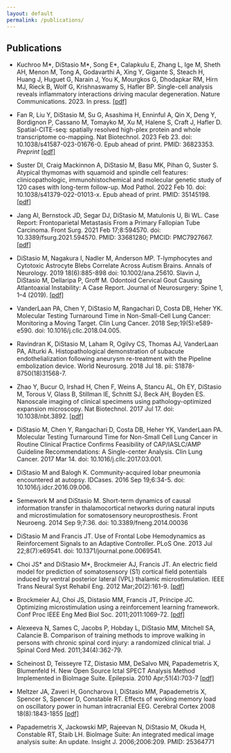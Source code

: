 ```yaml
---
layout: default
permalink: /publications/
---
```


Publications
------------

* Kuchroo M*, DiStasio M*, Song E*, Calapkulu E, Zhang L, Ige M, Sheth AH, Menon M, Tong A, Godavarthi A, Xing Y, Gigante S, Steach H, Huang J, Huguet G, Narain J, You K, Mourgkos G, Dhodapkar RM, Hirn MJ, Rieck B, Wolf G, Krishnaswamy S, Hafler BP. Single-cell analysis reveals inflammatory interactions driving macular degeneration. Nature Communications. 2023. In press.  [[pdf]](/assets/pdf/2023_AMD_DC_preprint.pdf)

* Fan R, Liu Y, DiStasio M, Su G, Asashima H, Enninful A, Qin X, Deng Y, Bordignon P, Cassano M, Tomayko M, Xu M, Halene S, Craft J, Hafler D. Spatial-CITE-seq: spatially resolved high-plex protein and whole transcriptome co-mapping. Nat Biotechnol. 2023 Feb 23. doi: 10.1038/s41587-023-01676-0. Epub ahead of print. PMID: 36823353. <i>Preprint</i> [[pdf]](/assets/pdf/2022_Spatial-CITE-seq.pdf)

* Suster DI, Craig Mackinnon A, DiStasio M, Basu MK, Pihan G, Suster S. Atypical thymomas with squamoid and spindle cell features: clinicopathologic, immunohistochemical and molecular genetic study of 120 cases with long-term follow-up. Mod Pathol. 2022 Feb 10. doi: 10.1038/s41379-022-01013-x. Epub ahead of print. PMID: 35145198. [[pdf]](/assets/pdf/2022_Atypical_thymomas.pdf)

* Jang AI, Bernstock JD, Segar DJ, DiStasio M, Matulonis U, Bi WL. Case Report: Frontoparietal Metastasis From a Primary Fallopian Tube Carcinoma. Front Surg. 2021 Feb 17;8:594570. doi: 10.3389/fsurg.2021.594570. PMID: 33681280; PMCID: PMC7927667. [[pdf]](/assets/pdf/2021_FallopianMetCase.pdf)

* DiStasio M, Nagakura I, Nadler M, Anderson MP. T-lymphocytes and Cytotoxic Astrocyte Blebs Correlate Across Autism Brains. Annals of Neurology. 2019 18(6):885-898 doi: 10.1002/ana.25610. 
Slavin J, DiStasio M, Dellaripa P, Groff M. Odontoid Cervical Gout Causing Atlantoaxial Instability: A Case Report. Journal of Neurosurgery: Spine 1, 1–4 (2019). [[pdf]](/assets/pdf/2019_AutismLymphocytes.pdf)

* VanderLaan PA, Chen Y, DiStasio M, Rangachari D, Costa DB, Heher YK. Molecular Testing Turnaround Time in Non-Small-Cell Lung Cancer: Monitoring a Moving Target. Clin Lung Cancer. 2018 Sep;19(5):e589-e590. doi: 10.1016/j.cllc.2018.04.005. 

* Ravindran K, DiStasio M, Laham R, Ogilvy CS, Thomas AJ, VanderLaan PA, Alturki A. Histopathological demonstration of subacute endothelialization following aneurysm re-treatment with the Pipeline embolization device. World Neurosurg. 2018 Jul 18. pii: S1878-8750(18)31568-7.

* Zhao Y, Bucur O, Irshad H, Chen F, Weins A, Stancu AL, Oh EY, DiStasio M, Torous V, Glass B, Stillman IE, Schnitt SJ, Beck AH, Boyden ES. Nanoscale imaging of clinical specimens using pathology-optimized expansion microscopy. Nat Biotechnol. 2017 Jul 17. doi: 10.1038/nbt.3892. [[pdf]](/assets/pdf/2017_ExpansionMicroscopy.pdf)

* DiStasio M, Chen Y, Rangachari D, Costa DB, Heher YK, VanderLaan PA. Molecular Testing Turnaround Time for Non-Small Cell Lung Cancer in Routine Clinical Practice Confirms Feasibility of CAP/IASLC/AMP Guideline Recommendations: A Single-center Analysis. Clin Lung Cancer. 2017 Mar 14. doi: 10.1016/j.cllc.2017.03.001.

* DiStasio M and Balogh K. Community-acquired lobar pneumonia encountered at autopsy.  IDCases. 2016 Sep 19;6:34-5. doi: 10.1016/j.idcr.2016.09.006. 

* Semework M and DiStasio M. Short-term dynamics of causal information transfer in thalamocortical networks during natural inputs and microstimulation for somatosensory neuroprosthesis. Front Neuroeng. 2014 Sep 9;7:36. doi: 10.3389/fneng.2014.00036

* DiStasio M and Francis JT. Use of Frontal Lobe Hemodynamics as Reinforcement Signals to an Adaptive Controller. PLoS One. 2013 Jul 22;8(7):e69541. doi: 10.1371/journal.pone.0069541.

* Choi JS* and DiStasio M*, Brockmeier AJ, Francis JT. An electric field model for prediction of somatosensory (S1) cortical field potentials induced by ventral posterior lateral (VPL) thalamic microstimulation. IEEE Trans Neural Syst Rehabil Eng. 2012 Mar;20(2):161-9. [[pdf]](/assets/pdf/2012_FieldModel.pdf)

* Brockmeier AJ, Choi JS, Distasio MM, Francis JT, Príncipe JC. Optimizing microstimulation using a reinforcement learning framework. Conf Proc IEEE Eng Med Biol Soc. 2011;2011:1069-72. [[pdf]](/assets/pdf/2011_OptimizingMicrostimReinforcementLearning.pdf)

* Alexeeva N, Sames C, Jacobs P, Hobday L, DiStasio MM, Mitchell SA, Calancie B. Comparison of training methods to improve walking in persons with chronic spinal cord injury: a randomized clinical trial. J Spinal Cord Med. 2011;34(4):362-79. 

* Scheinost D, Teisseyre TZ, Distasio MM, DeSalvo MN, Papademetris X, Blumenfeld H. New Open Source Ictal SPECT Analysis Method Implemented in BioImage Suite. Epilepsia. 2010 Apr;51(4):703-7 [[pdf]](/assets/pdf/2010_ictalSPECT.pdf)

* Meltzer JA, Zaveri H, Goncharova I, DiStasio MM, Papademetris X, Spencer S, Spencer D, Constable RT. Effects of working memory load on oscillatory power in human intracranial EEG. Cerebral Cortex 2008 18(8):1843-1855 [[pdf]](/assets/pdf/2008_WorkingMemoryOscillations.pdf)

* Papademetris X, Jackowski MP, Rajeevan N, DiStasio M, Okuda H, Constable RT, Staib LH. BioImage Suite: An integrated medical image analysis suite: An update. Insight J. 2006;2006:209. PMID: 25364771
